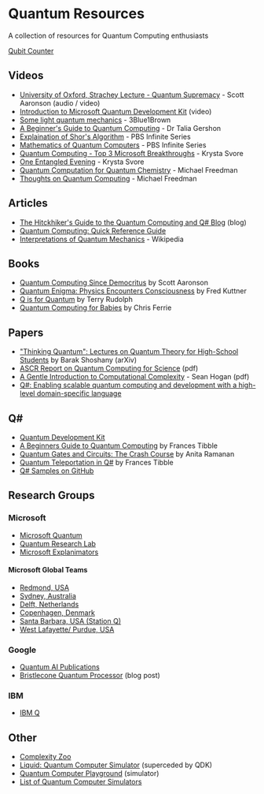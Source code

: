 # Quantum Resources
A collection of resources for Quantum Computing enthusiasts

[Qubit Counter](http://www.qubitcounter.com/)

## Videos

- [University of Oxford, Strachey Lecture - Quantum Supremacy](https://podcasts.ox.ac.uk/strachey-lecture-quantum-supremacy) - Scott Aaronson (audio / video)
- [Introduction to Microsoft Quantum Development Kit](https://youtu.be/v7b4J2INq9c) (video)
 - [Some light quantum mechanics](https://youtu.be/MzRCDLre1b4) - 3Blue1Brown
 - [A Beginner's Guide to Quantum Computing](https://youtu.be/JRIPV0dPAd4) - Dr Talia Gershon
 - [Explaination of Shor's Algorithm](https://youtu.be/wUwZZaI5u0c) - PBS Infinite Series
 - [Mathematics of Quantum Computers](https://youtu.be/IrbJYsep45E) - PBS Infinite Series
 - [Quantum Computing - Top 3 Microsoft Breakthroughs](https://youtu.be/5p2_moQZJWo) - Krysta Svore
 - [One Entangled Evening](https://youtu.be/k2x69jp08Sw) - Krysta Svore
 - [Quantum Computation for Quantum Chemistry](https://youtu.be/hRRzoSkeXbQ) - Michael Freedman
 - [Thoughts on Quantum Computing](https://youtu.be/l6xMb9OEhO4) - Michael Freedman
 

## Articles

- [The Hitckhiker's Guide to the Quantum Computing and Q# Blog](https://blogs.msdn.microsoft.com/uk_faculty_connection/2018/02/26/the-hitchhikers-guide-to-the-quantum-computing-and-q-blog/) (blog)
 - [Quantum Computing: Quick Reference Guide](https://blogs.msdn.microsoft.com/uk_faculty_connection/2018/02/28/quantum-computing-quick-reference-guide/)
 - [Interpretations of Quantum Mechanics](https://en.wikipedia.org/wiki/Interpretations_of_quantum_mechanics) - Wikipedia

## Books

- [Quantum Computing Since Democritus](https://www.scottaaronson.com/democritus/) by Scott Aaronson
- [Quantum Enigma: Physics Encounters Consciousness](https://www.amazon.com/Quantum-Enigma-Physics-Encounters-Consciousness/dp/0199753814/) by Fred Kuttner
- [Q is for Quantum](https://www.amazon.com/dp/B074DYJTKN/) by Terry Rudolph
- [Quantum Computing for Babies](https://www.amazon.com/dp/1492671185) by Chris Ferrie

## Papers

- ["Thinking Quantum": Lectures on Quantum Theory for High-School Students](https://arxiv.org/abs/1803.07098) by Barak Shoshany (arXiv)
 - [ASCR Report on Quantum Computing for Science](https://cfwebprod.sandia.gov/cfdocs/CompResearch/docs/ASCRQuantumReport-final.pdf) (pdf)
- [A Gentle Introduction to Computational Complexity](https://www.math.uchicago.edu/~may/VIGRE/VIGRE2011/REUPapers/Hogan.pdf) - Sean Hogan (pdf)
 - [Q#: Enabling scalable quantum computing and development with a high-level domain-specific language](https://www.microsoft.com/en-us/research/publication/q-enabling-scalable-quantum-computing-and-development-with-a-high-level-domain-specific-language/)

## Q# 

- [Quantum Development Kit](https://www.microsoft.com/en-us/quantum/development-kit)
- [A Beginners Guide to Quantum Computing](https://blogs.msdn.microsoft.com/uk_faculty_connection/2018/02/06/a-beginners-guide-to-quantum-computing-and-q/) by Frances Tibble
- [Quantum Gates and Circuits: The Crash Course](https://blogs.msdn.microsoft.com/uk_faculty_connection/2018/02/26/quantum-gates-and-circuits-the-crash-course/) by Anita Ramanan
- [Quantum Teleportation in Q#](https://blogs.msdn.microsoft.com/uk_faculty_connection/2018/02/27/quantum-teleportation-in-q/) by Frances Tibble
- [Q# Samples on GitHub](https://github.com/Microsoft/Quantum/tree/master/Samples)



## Research Groups

### Microsoft

- [Microsoft Quantum](https://www.microsoft.com/en-au/quantum/)
- [Quantum Research Lab](https://www.microsoft.com/en-us/research/lab/quantum/)
- [Microsoft Explanimators](https://news.microsoft.com/stories/explanimators/quantum/)

#### Microsoft Global Teams

 - [Redmond, USA](https://www.microsoft.com/en-us/research/group/microsoft-quantum-redmond-quarc/)
 - [Sydney, Australia](https://www.microsoft.com/en-us/research/group/microsoft-quantum-sydney/)
 - [Delft, Netherlands](https://www.microsoft.com/en-us/research/group/microsoft-quantum-delft/)
 - [Copenhagen, Denmark](https://www.microsoft.com/en-us/research/group/microsoft-quantum-copenhagen/)
 - [Santa Barbara, USA (Station Q)](https://www.microsoft.com/en-us/research/group/microsoft-quantum-santa-barbara-station-q/)
 - [West Lafayette/ Purdue, USA](https://www.microsoft.com/en-us/research/group/microsoft-quantum-west-lafayettepurdue/)
 
 ### Google
 
 - [Quantum AI Publications](https://research.google.com/pubs/QuantumAI.html)
 - [Bristlecone Quantum Processor](https://research.googleblog.com/2018/03/a-preview-of-bristlecone-googles-new.html) (blog post)
 
 
### IBM

- [IBM Q](https://www.research.ibm.com/ibm-q/)

## Other

- [Complexity Zoo](https://complexityzoo.uwaterloo.ca/Complexity_Zoo)
- [Liquid: Quantum Computer Simulator](http://stationq.github.io/Liquid/) (superceded by QDK)
- [Quantum Computer Playground](http://www.quantumplayground.net/#/home) (simulator)
- [List of Quantum Computer Simulators](https://www.quantiki.org/wiki/list-qc-simulators)
